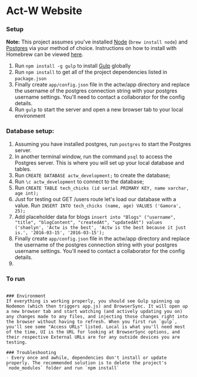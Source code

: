 # Act-W Website

### Setup
**Note:** This project assumes you've installed [Node](https://nodejs.org/en/) (`brew install node`) and [Postgres](http://www.postgresql.org/) via your method of choice. Instructions on how to install with Homebrew can be viewed [here](https://www.learnhowtoprogram.com/lessons/installing-postgres).

1. Run `npm install -g gulp` to install [Gulp](http://gulpjs.com/) globally
2. Run `npm install` to get all of the project dependencies listed in `package.json`
3. Finally create `app/config.json` file in the actw/app directory and replace the username of the postgres connection string with your postgres username settings. You'll need to contact a collaborator for the config details.
4. Run `gulp` to start the server and open a new browser tab to your local environment
 
### Database setup:
  1. Assuming you have installed postgres, run `postgres` to start the Postgres server.
  2. In another terminal window, run the command `psql` to access the Postgres server. This is where you will set up your local database and tables.
  3. Run `CREATE DATABASE actw_development;` to create the database;
  4. Run `\c actw_development` to connect to the database;
  5. Run `CREATE TABLE tech_chicks (id serial PRIMARY KEY, name varchar, age int);`
  6. Just for testing out GET /users route let's load our database with a value. Run `INSERT INTO tech_chicks (name, age) VALUES ('Gamora', 25);`
  7. Add placeholder data for blogs `insert into "Blogs" ("username", "title", "blogContent", "createdAt", "updatedAt") values ('shaelyn', 'Actw is the best', 'Actw is the best because it just is.', '2016-03-15', '2016-03-15');`
  8. Finally create `app/config.json` file in the actw/app directory and replace the username of the postgres connection string with your postgres username settings. You'll need to contact a collaborator for the config details.
  9. 

### To run
```$ gulp

### Environment
If everything is working properly, you should see Gulp spinning up Nodemon (which then triggers app.js) and BrowserSync. It will open up a new browser tab and start watching (and actively updating you on) any changes made to any files, and injecting those changes right into the browser without having to refresh. When you first run `gulp`, you'll see some "Access URLs" listed. Local is what you'll need most of the time, UI is the URL for looking at BrowserSync options, and their respective External URLs are for any outside devices you are testing.

### Troubleshooting
- Every once and awhile, dependencies don't install or update properly. The recommended solution is to delete the project's `node_modules` folder and run `npm install`

